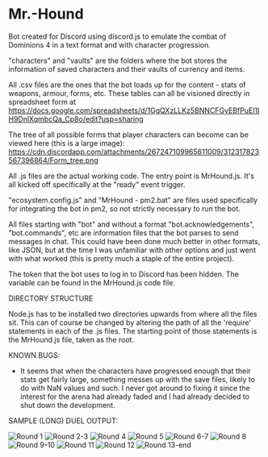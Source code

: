 # Mr.-Hound
Bot created for Discord using discord.js to emulate the combat of Dominions 4 in a text format and with character progression.

"characters" and "vaults" are the folders where the bot stores the information of saved characters and their vaults of currency and items.

All .csv files are the ones that the bot loads up for the content - stats of weapons, armour, forms, etc. These tables can all be visioned directly in spreadsheet
form at https://docs.google.com/spreadsheets/d/1GgQXzLLKz5BNNCFGyEBfPuEl1IH9DnlXqmbcQa_Cp8o/edit?usp=sharing

The tree of all possible forms that player characters can become can be viewed here (this is a large image): https://cdn.discordapp.com/attachments/267247109965611009/312317823567396864/Form_tree.png

All .js files are the actual working code. The entry point is MrHound.js. It's all kicked off specifically at the "ready" event trigger.

"ecosystem.config.js" and "MrHound - pm2.bat" are files used specifically for integrating the bot in pm2, so not strictly necessary to run the bot.

All files starting with "bot" and without a format "bot.acknowledgements", "bot.commands", etc are information files that the bot parses to send messages in chat. This could have been done much better in other formats, like JSON, but at the time I was unfamiliar with other options and just went with what worked (this is pretty much a staple of the entire project).

The token that the bot uses to log in to Discord has been hidden. The variable can be found in the MrHound.js code file.


DIRECTORY STRUCTURE

Node.js has to be installed two directories upwards from where all the files sit. This can of course be changed by altering the path of all the 'require' statements in each of the .js files. The starting point of those statements is the MrHound.js file, taken as the root.


KNOWN BUGS:

- It seems that when the characters have progressed enough that their stats get fairly large, something messes up with the save files, likely to do with NaN values and such. I never got around to fixing it since the interest for the arena had already faded and I had already decided to shut down the development.


SAMPLE (LONG) DUEL OUTPUT:

![Round 1](https://ibb.co/v3Dr3df)
![Round 2-3](https://ibb.co/cTqBqBH)
![Round 4](https://ibb.co/WnFjJ4v)
![Round 5](https://ibb.co/myvcg7C)
![Round 6-7](https://ibb.co/2YggJ9z)
![Round 8](https://ibb.co/pj9vGrp)
![Round 9-10](https://ibb.co/tXz7RGr)
![Round 11](https://ibb.co/n6SysMR)
![Round 12](https://ibb.co/R6vY6TF)
![Round 13-end](https://ibb.co/fvyv25y)
